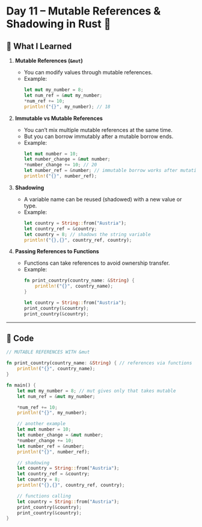 # Day 11 – Mutable References & Shadowing in Rust 🦀  

## 📘 What I Learned  
1. **Mutable References (`&mut`)**  
   - You can modify values through mutable references.  
   - Example:  
     ```rust
     let mut my_number = 8;
     let num_ref = &mut my_number;
     *num_ref += 10;
     println!("{}", my_number); // 18
     ```

2. **Immutable vs Mutable References**  
   - You can’t mix multiple mutable references at the same time.  
   - But you can borrow immutably after a mutable borrow ends.  
   - Example:  
     ```rust
     let mut number = 10;
     let number_change = &mut number;
     *number_change += 10; // 20
     let number_ref = &number; // immutable borrow works after mutation
     println!("{}", number_ref);
     ```

3. **Shadowing**  
   - A variable name can be reused (shadowed) with a new value or type.  
   - Example:  
     ```rust
     let country = String::from("Austria");
     let country_ref = &country;
     let country = 8; // shadows the string variable
     println!("{},{}", country_ref, country);
     ```

4. **Passing References to Functions**  
   - Functions can take references to avoid ownership transfer.  
   - Example:  
     ```rust
     fn print_country(country_name: &String) {
         println!("{}", country_name);
     }

     let country = String::from("Austria");
     print_country(&country);
     print_country(&country);
     ```

---

## 📝 Code  

```rust
// MUTABLE REFERENCES WITH &mut

fn print_country(country_name: &String) { // references via functions
    println!("{}", country_name);
}

fn main() {
    let mut my_number = 8; // mut gives only that takes mutable
    let num_ref = &mut my_number;

    *num_ref += 10;
    println!("{}", my_number);

    // another example
    let mut number = 10;
    let number_change = &mut number;
    *number_change += 10;
    let number_ref = &number;
    println!("{}", number_ref);

    // shadowing
    let country = String::from("Austria");
    let country_ref = &country;
    let country = 8;
    println!("{},{}", country_ref, country);

    // functions calling
    let country = String::from("Austria");
    print_country(&country);
    print_country(&country);
}
